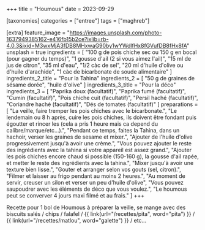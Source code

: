 +++
title = "Houmous"
date = 2023-09-29

[taxonomies]
categories = ["entree"]
tags = ["maghreb"]

[extra]
feature_image = "https://images.unsplash.com/photo-1637949385162-e416fb15b2ce?ixlib=rb-4.0.3&ixid=M3wxMjA3fDB8MHxwaG90by1wYWdlfHx8fGVufDB8fHx8fA"
unsplash = true
ingredients = [
  "100 g de pois chiche sec ou 150 g en bocal (pour gagner du temps)",
  "1 gousse d'ail (2 si vous aimez l'ail)",
  "15 ml de jus de citron",
  "35 ml d'eau",
  "1/2 càc de sel",
  "20 ml d'huile d'olive ou d'huile d'arachide",
  "1 càc de bicarbonate de soude alimentaire"
]
ingredients_2_title = "Pour la Tahina"
ingredients_2 = [
  "50 g de graines de sésame dorée",
  "huile d'olive"
]
ingredients_3_title = "Pour la déco"
ingredients_3 = [
  "Paprika doux (facultatif)",
  "Paprika fumé (facultatif)",
  "Cumin (facultatif)",
  "Pois chiche cuit (facultatif)",
  "Persil haché (facultatif)",
  "Coriandre haché (facultatif)",
  "Dés de tomates (facultatif)"
]
preparations = [
  "La veille, faire tremper les pois chiches avec le bicarbonate.",
  "Le lendemain ou 8 h après, cuire les pois chiches, ils doivent être fondant puis égoutter et rincer les (cela a pris 1 heure mais ca depend du calibre/marque/etc...).",
  "Pendant ce temps, faites la Tahina, dans un hachoir, verser les graines de sesame et mixer.",
  "Ajouter de l'huile d'olive progressivement jusqu'à avoir une crème.",
  "Vous pouvez ajouter le reste des ingrédients avec la tahina si votre appareil est assez grand.",
  "Ajouter les pois chiches encore chaud si possible (150-160 g), la gousse d'ail rapée, et metter le reste des ingrédients avec la tahina.",
  "Mixer jusqu'à avoir une texture bien lisse.",
  "Gouter et arranger selon vos gouts (sel, citron).",
  "Filmer et laisser au frigo pendant au moins 2 heures.",
  "Au moment de servir, creuser un silon et verser un peu d'huile d'olive",
  "Vous pouvez saupoudrer avec les éléments de déco que vous voulez.",
  "Le houmous peut se converver 4 jours maxi filmé et au frais."
]
+++

Recette pour 1 bol de Houmous à préparer la veille, se mange avec des biscuits salés / chips / falafel / {{ link(url="/recettes/pita", word="pita") }} / {{ link(url="/recettes/matlou", word="galette") }} / etc...
